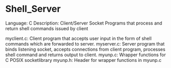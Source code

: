 # Shell_Server
Language: C
Description: Client/Server Socket Programs that process and return shell commands issued by client 

myclient.c: Client program that accepts user input in the form of shell commands which are forwarded to server.
myserver.c: Server program that binds listening socket, accepts connections from client program, processes shell command and returns output to client.
myunp.c: Wrapper functions for C POSIX socketlibrary
myunp.h: Header for wrapper functions in myunp.c
